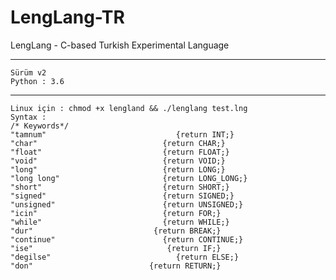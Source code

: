 # LengLang-TR
LengLang - C-based Turkish Experimental Language
<p align="left"></p>
<hr></hr>
<code>Sürüm v2
Python : 3.6</code>
<hr></hr>
<code>Linux için : chmod +x lengland && ./lenglang test.lng</code>
<code>
Syntax :
/* Keywords*/
"tamnum"                             {return INT;}
"char"                            {return CHAR;}
"float"                           {return FLOAT;}
"void"                            {return VOID;}
"long"                            {return LONG;}
"long long"                       {return LONG_LONG;}
"short"                           {return SHORT;}
"signed"                          {return SIGNED;}
"unsigned"                        {return UNSIGNED;}
"icin"                            {return FOR;}
"while"                           {return WHILE;}
"dur"                           {return BREAK;}
"continue"                        {return CONTINUE;}
"ise"                              {return IF;}
"degilse"                            {return ELSE;}
"don"                          {return RETURN;}
</code>
